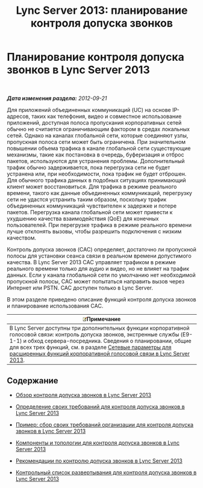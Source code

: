 ﻿---
title: 'Lync Server 2013: планирование контроля допуска звонков'
TOCTitle: Планирование контроля допуска звонков (CAC)
ms:assetid: ca367138-adf5-4119-bc40-5ddf335ed22f
ms:mtpsurl: https://technet.microsoft.com/ru-ru/library/Gg398842(v=OCS.15)
ms:contentKeyID: 49311152
ms.date: 05/19/2016
mtps_version: v=OCS.15
ms.translationtype: HT
---

# Планирование контроля допуска звонков в Lync Server 2013

 

_**Дата изменения раздела:** 2012-09-21_

Для приложений объединенных коммуникаций (UC) на основе IP-адресов, таких как телефония, видео и совместное использование приложений, доступная полоса пропускания корпоративных сетей обычно не считается ограничивающим фактором в средах локальных сетей. Однако на каналах глобальной сети, которые соединяют узлы, пропускная полоса сети может быть ограничена. При значительном повышении объема трафика в канале глобальной сети существующие механизмы, такие как постановка в очередь, буферизация и отброс пакетов, используются для устранения проблемы. Дополнительный трафик обычно задерживается, пока перегрузка сети не будет устранена или, при необходимости, пока трафик не будет отброшен. Для обычного трафика данных в подобных ситуациях принимающий клиент может восстановиться. Для трафика в режиме реального времени, такого как данные объединенных коммуникаций, перегрузку сети не удастся устранить таким образом, поскольку трафик объединенных коммуникаций чувствителен к задержке и потере пакетов. Перегрузка канала глобальной сети может привести к ухудшению качества взаимодействия (QoE) для конечных пользователей. При перегрузке трафика в режиме реального времени лучше отклонять вызовы, чтобы разрешить подключения с низким качеством.

Контроль допуска звонков (CAC) определяет, достаточно ли пропускной полосы для установки сеанса связи в реальном времени допустимого качества. В Lync Server 2013 CAC управляет трафиком в режиме реального времени только для аудио и видео, но не влияет на трафик данных. Если у канала глобальной сети по умолчанию нет необходимой пропускной полосы, CAC может попытаться направить вызов через Интернет или PSTN. CAC доступен только в Lync Server.

В этом разделе приведено описание функций контроля допуска звонков и планирование использования CAC.

<table>
<thead>
<tr class="header">
<th><img src="images/Gg398412.note(OCS.15).gif" title="note" alt="note" />Примечание</th>
</tr>
</thead>
<tbody>
<tr class="odd">
<td>В Lync Server доступны три дополнительных функции корпоративной голосовой связи: контроль допуска звонков, экстренные службы (E9-1-1) и обход сервера-посредника. Сведения о планировании, общие для всех трех функций, см. в разделе <a href="lync-server-2013-network-settings-for-the-advanced-enterprise-voice-features.md">Сетевые параметры для расширенных функций корпоративной голосовой связи в Lync Server 2013</a>.</td>
</tr>
</tbody>
</table>


## Содержание

  - [Обзор контроля допуска звонков в Lync Server 2013](lync-server-2013-overview-of-call-admission-control.md)

  - [Определение своих требований для контроля допуска звонков в Lync Server 2013](lync-server-2013-defining-your-requirements-for-call-admission-control.md)

  - [Пример: сбор своих требований организации для контроля допуска звонков в Lync Server 2013](lync-server-2013-example-of-gathering-your-requirements-for-call-admission-control.md)

  - [Компоненты и топологии для контроля допуска звонков в Lync Server 2013](lync-server-2013-components-and-topologies-for-cac.md)

  - [Рекомендации по контролю допуска звонков в Lync Server 2013](lync-server-2013-best-practices-for-call-admission-control.md)

  - [Контрольный список развертывания для контроля допуска звонков в Lync Server 2013](lync-server-2013-deployment-checklist-for-call-admission-control.md)

